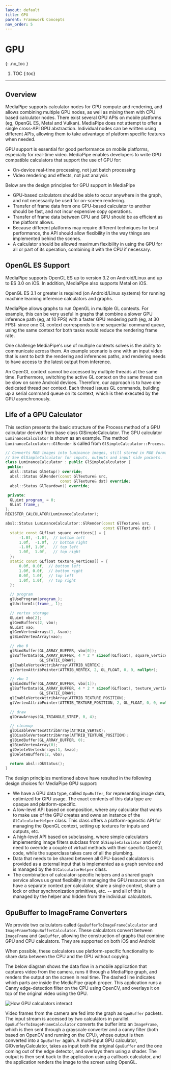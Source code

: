 ```yaml
---
layout: default
title: GPU
parent: Framework Concepts
nav_order: 5
---
```


# GPU
{: .no_toc }

1. TOC
{:toc}
---

## Overview

MediaPipe supports calculator nodes for GPU compute and rendering, and allows combining multiple GPU nodes, as well as mixing them with CPU based calculator nodes. There exist several GPU APIs on mobile platforms (eg, OpenGL ES, Metal and Vulkan). MediaPipe does not attempt to offer a single cross-API GPU abstraction. Individual nodes can be written using different APIs, allowing them to take advantage of platform specific features when needed.

GPU support is essential for good performance on mobile platforms, especially for real-time video. MediaPipe enables developers to write GPU compatible calculators that support the use of GPU for:

   * On-device real-time processing, not just batch processing
   * Video rendering and effects, not just analysis

Below are the design principles for GPU support in MediaPipe

   * GPU-based calculators should be able to occur anywhere in the graph, and not necessarily be used for on-screen rendering.
   * Transfer of frame data from one GPU-based calculator to another should be fast, and not incur expensive copy operations.
   * Transfer of frame data between CPU and GPU should be as efficient as the platform allows.
   * Because different platforms may require different techniques for best performance, the API should allow flexibility in the way things are implemented behind the scenes.
   * A calculator should be allowed maximum flexibility in using the GPU for all or part of its operation, combining it with the CPU if necessary.

## OpenGL ES Support

MediaPipe supports OpenGL ES up to version 3.2 on Android/Linux and up to ES 3.0
on iOS. In addition, MediaPipe also supports Metal on iOS.

OpenGL ES 3.1 or greater is required (on Android/Linux systems) for running
machine learning inference calculators and graphs.

MediaPipe allows graphs to run OpenGL in multiple GL contexts. For example, this
can be very useful in graphs that combine a slower GPU inference path (eg, at 10
FPS) with a faster GPU rendering path (eg, at 30 FPS): since one GL context
corresponds to one sequential command queue, using the same context for both
tasks would reduce the rendering frame rate.

One challenge MediaPipe's use of multiple contexts solves is the ability to
communicate across them. An example scenario is one with an input video that is
sent to both the rendering and inferences paths, and rendering needs to have
access to the latest output from inference.

An OpenGL context cannot be accessed by multiple threads at the same time.
Furthermore, switching the active GL context on the same thread can be slow on
some Android devices. Therefore, our approach is to have one dedicated thread
per context. Each thread issues GL commands, building up a serial command queue
on its context, which is then executed by the GPU asynchronously.

## Life of a GPU Calculator

This section presents the basic structure of the Process method of a GPU
calculator derived from base class GlSimpleCalculator. The GPU calculator
`LuminanceCalculator` is shown as an example. The method
`LuminanceCalculator::GlRender` is called from `GlSimpleCalculator::Process`.

```c++
// Converts RGB images into luminance images, still stored in RGB format.
// See GlSimpleCalculator for inputs, outputs and input side packets.
class LuminanceCalculator : public GlSimpleCalculator {
 public:
  absl::Status GlSetup() override;
  absl::Status GlRender(const GlTexture& src,
                        const GlTexture& dst) override;
  absl::Status GlTeardown() override;

 private:
  GLuint program_ = 0;
  GLint frame_;
};
REGISTER_CALCULATOR(LuminanceCalculator);

absl::Status LuminanceCalculator::GlRender(const GlTexture& src,
                                           const GlTexture& dst) {
  static const GLfloat square_vertices[] = {
      -1.0f, -1.0f,  // bottom left
      1.0f,  -1.0f,  // bottom right
      -1.0f, 1.0f,   // top left
      1.0f,  1.0f,   // top right
  };
  static const GLfloat texture_vertices[] = {
      0.0f, 0.0f,  // bottom left
      1.0f, 0.0f,  // bottom right
      0.0f, 1.0f,  // top left
      1.0f, 1.0f,  // top right
  };

  // program
  glUseProgram(program_);
  glUniform1i(frame_, 1);

  // vertex storage
  GLuint vbo[2];
  glGenBuffers(2, vbo);
  GLuint vao;
  glGenVertexArrays(1, &vao);
  glBindVertexArray(vao);

  // vbo 0
  glBindBuffer(GL_ARRAY_BUFFER, vbo[0]);
  glBufferData(GL_ARRAY_BUFFER, 4 * 2 * sizeof(GLfloat), square_vertices,
               GL_STATIC_DRAW);
  glEnableVertexAttribArray(ATTRIB_VERTEX);
  glVertexAttribPointer(ATTRIB_VERTEX, 2, GL_FLOAT, 0, 0, nullptr);

  // vbo 1
  glBindBuffer(GL_ARRAY_BUFFER, vbo[1]);
  glBufferData(GL_ARRAY_BUFFER, 4 * 2 * sizeof(GLfloat), texture_vertices,
               GL_STATIC_DRAW);
  glEnableVertexAttribArray(ATTRIB_TEXTURE_POSITION);
  glVertexAttribPointer(ATTRIB_TEXTURE_POSITION, 2, GL_FLOAT, 0, 0, nullptr);

  // draw
  glDrawArrays(GL_TRIANGLE_STRIP, 0, 4);

  // cleanup
  glDisableVertexAttribArray(ATTRIB_VERTEX);
  glDisableVertexAttribArray(ATTRIB_TEXTURE_POSITION);
  glBindBuffer(GL_ARRAY_BUFFER, 0);
  glBindVertexArray(0);
  glDeleteVertexArrays(1, &vao);
  glDeleteBuffers(2, vbo);

  return absl::OkStatus();
}
```

The design principles mentioned above have resulted in the following design
choices for MediaPipe GPU support:

   * We have a GPU data type, called `GpuBuffer`, for representing image data, optimized for GPU usage. The exact contents of this data type are opaque and platform-specific.
   * A low-level API based on composition, where any calculator that wants to make use of the GPU creates and owns an instance of the `GlCalculatorHelper` class. This class offers a platform-agnostic API for managing the OpenGL context, setting up textures for inputs and outputs, etc.
   * A high-level API based on subclassing, where simple calculators implementing image filters subclass from `GlSimpleCalculator` and only need to override a couple of virtual methods with their specific OpenGL code, while the superclass takes care of all the plumbing.
   * Data that needs to be shared between all GPU-based calculators is provided as a external input that is implemented as a graph service and is managed by the `GlCalculatorHelper` class.
   * The combination of calculator-specific helpers and a shared graph service allows us great flexibility in managing the GPU resource: we can have a separate context per calculator, share a single context, share a lock or other synchronization primitives, etc. -- and all of this is managed by the helper and hidden from the individual calculators.

## GpuBuffer to ImageFrame Converters

We provide two calculators called `GpuBufferToImageFrameCalculator` and `ImageFrameToGpuBufferCalculator`. These calculators convert between `ImageFrame` and `GpuBuffer`, allowing the construction of graphs that combine GPU and CPU calculators. They are supported on both iOS and Android

When possible, these calculators use platform-specific functionality to share data between the CPU and the GPU without copying.

The below diagram shows the data flow in a mobile application that captures video from the camera, runs it through a MediaPipe graph, and renders the output on the screen in real time. The dashed line indicates which parts are inside the MediaPipe graph proper. This application runs a Canny edge-detection filter on the CPU using OpenCV, and overlays it on top of the original video using the GPU.

![How GPU calculators interact](https://mediapipe.dev/images/gpu_example_graph.png)

Video frames from the camera are fed into the graph as `GpuBuffer` packets. The
input stream is accessed by two calculators in parallel.
`GpuBufferToImageFrameCalculator` converts the buffer into an `ImageFrame`,
which is then sent through a grayscale converter and a canny filter (both based
on OpenCV and running on the CPU), whose output is then converted into a
`GpuBuffer` again. A multi-input GPU calculator, GlOverlayCalculator, takes as
input both the original `GpuBuffer` and the one coming out of the edge detector,
and overlays them using a shader. The output is then sent back to the
application using a callback calculator, and the application renders the image
to the screen using OpenGL.
